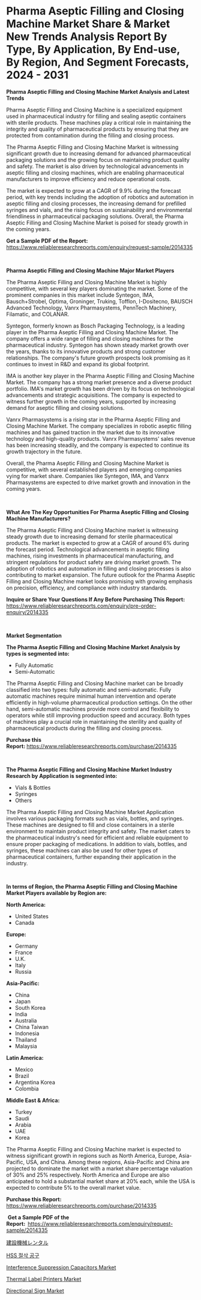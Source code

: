 <p><h1>Pharma Aseptic Filling and Closing Machine Market Share & Market New Trends Analysis Report By Type, By Application, By End-use, By Region, And Segment Forecasts, 2024 - 2031</h1></p><p><strong>Pharma Aseptic Filling and Closing Machine Market Analysis and Latest Trends</strong></p>
<p><p>Pharma Aseptic Filling and Closing Machine is a specialized equipment used in pharmaceutical industry for filling and sealing aseptic containers with sterile products. These machines play a critical role in maintaining the integrity and quality of pharmaceutical products by ensuring that they are protected from contamination during the filling and closing process.</p><p>The Pharma Aseptic Filling and Closing Machine Market is witnessing significant growth due to increasing demand for advanced pharmaceutical packaging solutions and the growing focus on maintaining product quality and safety. The market is also driven by technological advancements in aseptic filling and closing machines, which are enabling pharmaceutical manufacturers to improve efficiency and reduce operational costs.</p><p>The market is expected to grow at a CAGR of 9.9% during the forecast period, with key trends including the adoption of robotics and automation in aseptic filling and closing processes, the increasing demand for prefilled syringes and vials, and the rising focus on sustainability and environmental friendliness in pharmaceutical packaging solutions. Overall, the Pharma Aseptic Filling and Closing Machine Market is poised for steady growth in the coming years.</p></p>
<p><strong>Get a Sample PDF of the Report:&nbsp;</strong> <a href="https://www.reliableresearchreports.com/enquiry/request-sample/2014335">https://www.reliableresearchreports.com/enquiry/request-sample/2014335</a></p>
<p>&nbsp;</p>
<p><strong>Pharma Aseptic Filling and Closing Machine Major Market Players</strong></p>
<p><p>The Pharma Aseptic Filling and Closing Machine Market is highly competitive, with several key players dominating the market. Some of the prominent companies in this market include Syntegon, IMA, Bausch+Strobel, Optima, Groninger, Truking, Tofflon, I-Dositecno, BAUSCH Advanced Technology, Vanrx Pharmasystems, PennTech Machinery, Filamatic, and COLANAR.</p><p>Syntegon, formerly known as Bosch Packaging Technology, is a leading player in the Pharma Aseptic Filling and Closing Machine Market. The company offers a wide range of filling and closing machines for the pharmaceutical industry. Syntegon has shown steady market growth over the years, thanks to its innovative products and strong customer relationships. The company's future growth prospects look promising as it continues to invest in R&D and expand its global footprint.</p><p>IMA is another key player in the Pharma Aseptic Filling and Closing Machine Market. The company has a strong market presence and a diverse product portfolio. IMA's market growth has been driven by its focus on technological advancements and strategic acquisitions. The company is expected to witness further growth in the coming years, supported by increasing demand for aseptic filling and closing solutions.</p><p>Vanrx Pharmasystems is a rising star in the Pharma Aseptic Filling and Closing Machine Market. The company specializes in robotic aseptic filling machines and has gained traction in the market due to its innovative technology and high-quality products. Vanrx Pharmasystems' sales revenue has been increasing steadily, and the company is expected to continue its growth trajectory in the future.</p><p>Overall, the Pharma Aseptic Filling and Closing Machine Market is competitive, with several established players and emerging companies vying for market share. Companies like Syntegon, IMA, and Vanrx Pharmasystems are expected to drive market growth and innovation in the coming years.</p></p>
<p>&nbsp;</p>
<p><strong>What Are The Key Opportunities For Pharma Aseptic Filling and Closing Machine Manufacturers?</strong></p>
<p><p>The Pharma Aseptic Filling and Closing Machine market is witnessing steady growth due to increasing demand for sterile pharmaceutical products. The market is expected to grow at a CAGR of around 6% during the forecast period. Technological advancements in aseptic filling machines, rising investments in pharmaceutical manufacturing, and stringent regulations for product safety are driving market growth. The adoption of robotics and automation in filling and closing processes is also contributing to market expansion. The future outlook for the Pharma Aseptic Filling and Closing Machine market looks promising with growing emphasis on precision, efficiency, and compliance with industry standards.</p></p>
<p><strong>Inquire or Share Your Questions If Any Before Purchasing This Report:</strong> <a href="https://www.reliableresearchreports.com/enquiry/pre-order-enquiry/2014335">https://www.reliableresearchreports.com/enquiry/pre-order-enquiry/2014335</a></p>
<p>&nbsp;</p>
<p><strong>Market Segmentation</strong></p>
<p><strong>The Pharma Aseptic Filling and Closing Machine Market Analysis by types is segmented into:</strong></p>
<p><ul><li>Fully Automatic</li><li>Semi-Automatic</li></ul></p>
<p><p>The Pharma Aseptic Filling and Closing Machine market can be broadly classified into two types: fully automatic and semi-automatic. Fully automatic machines require minimal human intervention and operate efficiently in high-volume pharmaceutical production settings. On the other hand, semi-automatic machines provide more control and flexibility to operators while still improving production speed and accuracy. Both types of machines play a crucial role in maintaining the sterility and quality of pharmaceutical products during the filling and closing process.</p></p>
<p><strong>Purchase this Report:&nbsp;</strong><a href="https://www.reliableresearchreports.com/purchase/2014335">https://www.reliableresearchreports.com/purchase/2014335</a></p>
<p>&nbsp;</p>
<p><strong>The Pharma Aseptic Filling and Closing Machine Market Industry Research by Application is segmented into:</strong></p>
<p><ul><li>Vials & Bottles</li><li>Syringes</li><li>Others</li></ul></p>
<p><p>The Pharma Aseptic Filling and Closing Machine Market Application involves various packaging formats such as vials, bottles, and syringes. These machines are designed to fill and close containers in a sterile environment to maintain product integrity and safety. The market caters to the pharmaceutical industry's need for efficient and reliable equipment to ensure proper packaging of medications. In addition to vials, bottles, and syringes, these machines can also be used for other types of pharmaceutical containers, further expanding their application in the industry.</p></p>
<p>&nbsp;</p>
<p><strong>In terms of Region, the Pharma Aseptic Filling and Closing Machine Market Players available by Region are:</strong></p>
<p>
    <p> <strong> North America: </strong>
        <ul>
            <li>United States</li>
            <li>Canada</li>
        </ul>
        </p> 
    <p> <strong> Europe: </strong>
        <ul>
            <li>Germany</li>
            <li>France</li>
            <li>U.K.</li>
            <li>Italy</li>
            <li>Russia</li>
        </ul>
        </p> 
    <p> <strong> Asia-Pacific: </strong>
        <ul>
            <li>China</li>
            <li>Japan</li>
            <li>South Korea</li>
            <li>India</li>
            <li>Australia</li>
            <li>China Taiwan</li>
            <li>Indonesia</li>
            <li>Thailand</li>
            <li>Malaysia</li>
        </ul>
        </p> 
    <p> <strong> Latin America: </strong>
        <ul>
            <li>Mexico</li>
            <li>Brazil</li>
            <li>Argentina Korea</li>
            <li>Colombia</li>
        </ul>
        </p> 
    <p> <strong> Middle East & Africa: </strong>
        <ul>
            <li>Turkey</li>
            <li>Saudi</li>
            <li>Arabia</li>
            <li>UAE</li>
            <li>Korea</li>
        </ul>
    </p>
    </p>
<p><p>The Pharma Aseptic Filling and Closing Machine market is expected to witness significant growth in regions such as North America, Europe, Asia-Pacific, USA, and China. Among these regions, Asia-Pacific and China are projected to dominate the market with a market share percentage valuation of 30% and 25% respectively. North America and Europe are also anticipated to hold a substantial market share at 20% each, while the USA is expected to contribute 5% to the overall market value.</p></p>
<p><strong>Purchase this Report: </strong><a href="https://www.reliableresearchreports.com/purchase/2014335">https://www.reliableresearchreports.com/purchase/2014335</a></p>
<p>&nbsp;<strong>Get a Sample PDF of the Report:&nbsp;&nbsp;</strong><a href="https://www.reliableresearchreports.com/enquiry/request-sample/2014335">https://www.reliableresearchreports.com/enquiry/request-sample/2014335</a></p>
<p><strong></strong></p>
<p><p><a href="https://medium.com/@keeganbarrows2023/2024%E5%B9%B4%E3%81%8B%E3%82%892031%E5%B9%B4%E3%81%BE%E3%81%A7%E3%81%AE%E6%9C%9F%E9%96%93%E3%81%AE%E5%BB%BA%E8%A8%AD%E6%A9%9F%E6%A2%B0%E3%83%AC%E3%83%B3%E3%82%BF%E3%83%AB%E5%B8%82%E5%A0%B4%E5%88%86%E6%9E%90%E3%81%A8%E8%A6%8F%E6%A8%A1%E4%BA%88%E6%B8%AC-3fc10c70dc39">建設機械レンタル</a></p><p><a href="https://medium.com/@marcolarbadie98078y/hss-%EC%A0%88%EC%82%AD-%EB%8F%84%EA%B5%AC-%EC%8B%9C%EC%9E%A5-%EA%B7%9C%EB%AA%A8%EB%8A%94-%EC%84%B8%EA%B3%84-%EC%82%B0%EC%97%85%EC%97%90%EC%84%9C-%EC%B5%9C%EA%B3%A0%EC%9D%98-%EB%A7%88%EC%BC%80%ED%8C%85-%EC%B1%84%EB%84%90%EC%9D%84-%EB%B3%B4%EC%97%AC%EC%A4%8D%EB%8B%88%EB%8B%A4-eaf89c0e8cbd">HSS 절삭 공구</a></p><p><a href="https://view.publitas.com/reportprime-1/interference-suppression-capacitors-market-size-growth-and-forecast-from-2024-2031/">Interference Suppression Capacitors Market</a></p><p><a href="https://view.publitas.com/reportprime-1/thermal-label-printers-market-research-report-provides-thorough-industry-overview-which-offers-an-in-depth-analysis-of-product-trends-and-new-market-divisions/">Thermal Label Printers Market</a></p><p><a href="https://valiant-lunge-8fe.notion.site/Directional-Sign-Market-Analysis-Examines-its-Scope-on-Growth-Opportunities-and-Forecasted-Trends-S-478df4f7f36c425bb4f6430c2ea70d63">Directional Sign Market</a></p></p>